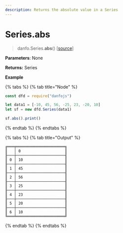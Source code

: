```yaml
---
description: Returns the absolute value in a Series
---
```


# Series.abs

> danfo.Series.**abs**\(\)    \[[source](https://github.com/opensource9ja/danfojs/blob/master/danfojs/src/core/series.js#L793)\]

**Parameters**: None

**Returns:** Series

**Example**

{% tabs %}
{% tab title="Node" %}
```javascript
const dfd = require("danfojs")

let data1 = [-10, 45, 56, -25, 23, -20, 10]
let sf = new dfd.Series(data1)

sf.abs().print()
```
{% endtab %}
{% endtabs %}

{% tabs %}
{% tab title="Output" %}
```text
╔═══╤══════════════════════╗
║   │ 0                    ║
╟───┼──────────────────────╢
║ 0 │ 10                   ║
╟───┼──────────────────────╢
║ 1 │ 45                   ║
╟───┼──────────────────────╢
║ 2 │ 56                   ║
╟───┼──────────────────────╢
║ 3 │ 25                   ║
╟───┼──────────────────────╢
║ 4 │ 23                   ║
╟───┼──────────────────────╢
║ 5 │ 20                   ║
╟───┼──────────────────────╢
║ 6 │ 10                   ║
╚═══╧══════════════════════╝
```
{% endtab %}
{% endtabs %}

